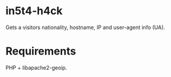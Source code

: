 in5t4-h4ck
==========

Gets a visitors nationality, hostname, IP and user-agent info (UA).

Requirements
============
PHP + libapache2-geoip.
